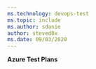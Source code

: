 ```yaml
---
ms.technology: devops-test
ms.topic: include
ms.author: sdanie
author: steved0x
ms.date: 09/03/2020
---
```


**Azure Test Plans**
